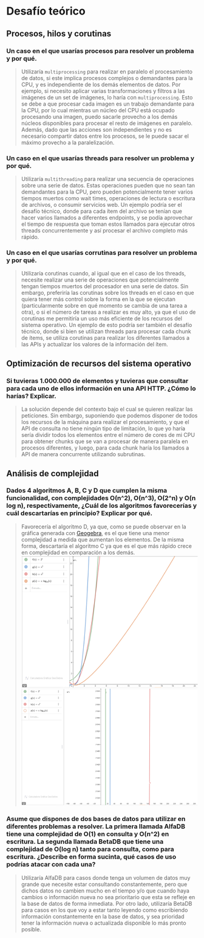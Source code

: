 # Desafío teórico
## Procesos, hilos y corutinas
### Un caso en el que usarías procesos para resolver un problema y por qué.
> Utilizaría `multiprocessing` para realizar en paralelo el procesamiento de datos, si este implica procesos complejos o demandantes para la CPU, y es independiente de los demás elementos de datos. Por ejemplo, si necesito aplicar varias transformaciones y filtros a las imágenes de un set de imágenes, lo haría con `multiprocessing`. Esto se debe a que procesar cada imagen es un trabajo demandante para la CPU, por lo cual mientras un núcleo del CPU está ocupado procesando una imagen, puedo sacarle provecho a los demás núcleos disponibles para procesar el resto de imágenes en paralelo. Además, dado que las acciones son independientes y no es necesario compartir datos entre los procesos, se le puede sacar el máximo provecho a la paralelización.

### Un caso en el que usarías threads para resolver un problema y por qué.
> Utilizaría `multithreading` para realizar una secuencia de operaciones sobre una serie de datos. Estas operaciones pueden que no sean tan demandantes para la CPU, pero pueden potencialmente tener varios tiempos muertos como wait times, operaciones de lectura o escritura de archivos, o consumir servicios web. Un ejemplo podría ser el desafío técnico, donde para cada ítem del archivo se tenían que hacer varios llamados a diferentes endpoints, y se podía aprovechar el tiempo de respuesta que toman estos llamados para ejecutar otros threads concurrentemente y así procesar el archivo completo más rápido.

### Un caso en el que usarías corrutinas para resolver un problema y por qué.
> Utilizaría corutinas cuando, al igual que en el caso de los threads, necesite realizar una serie de operaciones que potencialmente tengan tiempos muertos del procesador en una serie de datos. Sin embargo, preferiría las corutinas sobre los threads en el caso en que quiera tener más control sobre la forma en la que se ejecutan (particularmente sobre en qué momento se cambia de una tarea a otra), o si el número de tareas a realizar es muy alto, ya que el uso de corutinas me permitiría un uso más eficiente de los recursos del sistema operativo. Un ejemplo de esto podría ser también el desafío técnico, donde si bien se utilizan threads para procesar cada chunk de ítems, se utiliza corutinas para realizar los diferentes llamados a las APIs y actualizar los valores de la información del ítem.

## Optimización de recursos del sistema operativo
### Si tuvieras 1.000.000 de elementos y tuvieras que consultar para cada uno de ellos información en una API HTTP. ¿Cómo lo harías? Explicar.
> La solución depende del contexto bajo el cual se quieren realizar las peticiones. Sin embargo, suponiendo que podemos disponer de todos los recursos de la máquina para realizar el procesamiento, y que el API de consulta no tiene ningún tipo de limitación, lo que yo haría sería dividir todos los elementos entre el número de cores de mi CPU para obtener chunks que se van a procesar de manera paralela en procesos diferentes, y luego, para cada chunk haría los llamados a API de manera concurrente utilizando subrutinas.

## Análisis de complejidad
### Dados 4 algoritmos A, B, C y D que cumplen la misma funcionalidad, con complejidades O(n^2), O(n^3), O(2^n) y O(n log n), respectivamente, ¿Cuál de los algoritmos favorecerías y cuál descartarías en principio? Explicar por qué. 
> Favorecería el algoritmo D, ya que, como se puede observar en la gráfica generada con [Geogebra](https://www.geogebra.org/graphing?lang=es), es el que tiene una menor complejidad a medida que aumentan los elementos. De la misma forma, descartaría el algoritmo C ya que es el que más rápido crece en complejidad en comparación a los demás.
![Gráfico de complejidad](Complejidad.PNG)
![Gráfico de complejidad](Complejidad_2.PNG)

### Asume que dispones de dos bases de datos para utilizar en diferentes problemas a resolver. La primera llamada AlfaDB tiene una complejidad de O(1) en consulta y O(n^2) en escritura. La segunda llamada BetaDB que tiene una complejidad de O(log n) tanto para consulta, como para escritura. ¿Describe en forma sucinta, qué casos de uso podrías atacar con cada una?
> Utilizaría AlfaDB para casos donde tenga un volumen de datos muy grande que necesite estar consultando constantemente, pero que dichos datos no cambien mucho en el tiempo y/o que cuando haya cambios o información nueva no sea prioritario que esta se refleje en la base de datos de forma inmediata.
Por otro lado, utilizaría BetaDB para casos en los que voy a estar tanto leyendo como escribiendo información constantemente en la base de datos, y sea prioridad tener la información nueva o actualizada disponible lo más pronto posible.